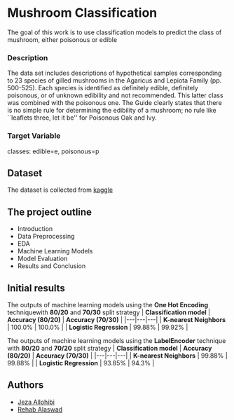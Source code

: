 # **Mushroom Classification**

The goal of this work is to use classification models to predict the class of mushroom, either poisonous or edible

### **Description**

The data set includes descriptions of hypothetical samples corresponding to 23 species of gilled mushrooms in the Agaricus and Lepiota Family (pp. 500-525). Each species is identified as definitely edible, definitely poisonous, or of unknown edibility and not recommended. This latter class was combined with the poisonous one. The Guide clearly states that there is no simple rule for determining the edibility of a mushroom; no rule like ``leaflets three, let it be'' for Poisonous Oak and Ivy.

### Target Variable

classes: edible=e, poisonous=p

## **Dataset**

The dataset is collected from [kaggle](https://www.kaggle.com/datasets/uciml/mushroom-classification)

## The project outline

* Introduction
* Data Preprocessing
* EDA
* Machine Learning Models
* Model Evaluation
* Results and Conclusion

## Initial results

The outputs of machine learning models using the **One Hot Encoding** techniquewith **80/20** and **70/30** split strategy
| **Classification model** | **Accuracy (80/20)** | **Accuracy (70/30)** |
|---|---|---|
| **K-nearest Neighbors** | 100.0% | 100.0% |
| **Logistic Regression** | 99.88% | 99.92% |



The outputs of machine learning models using the **LabelEncoder** technique with **80/20** and **70/20** split strategy
| **Classification model** | **Accuracy (80/20)** | **Accuracy (70/30)** |
|---|---|---|
| **K-nearest Neighbors** | 99.88% | 99.88% |
| **Logistic Regression** | 93.85% | 94.3% |


## Authors

- [Jeza Allohibi](https://github.com/Jezahmoud)
- [Rehab Alaswad](https://github.com/rehabalaswad)
